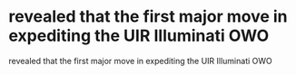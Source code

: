 # revealed that the first major move in expediting the UIR Illuminati OWO

revealed that the first major move in expediting the UIR Illuminati OWO